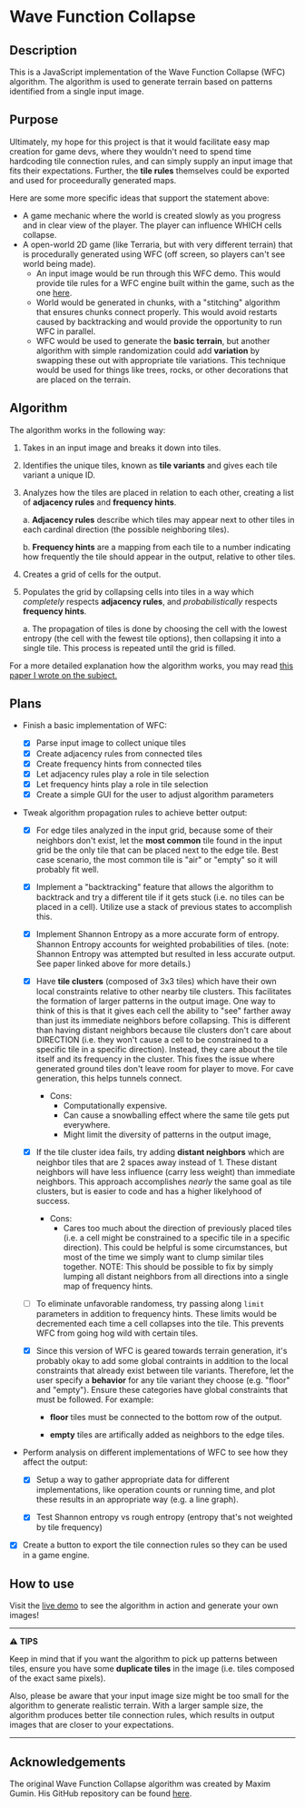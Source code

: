 # Wave Function Collapse

## Description

This is a JavaScript implementation of the Wave Function Collapse (WFC) algorithm. The algorithm is used to generate terrain based on patterns identified from a single input image.

## Purpose

Ultimately, my hope for this project is that it would facilitate easy map creation for game devs, where they wouldn't need to spend time hardcoding tile connection rules, and can simply supply an input image that fits their expectations. Further, the **tile rules** themselves could be exported and used for proceedurally generated maps.

Here are some more specific ideas that support the statement above:

- A game mechanic where the world is created slowly as you progress and in clear view of the player. The player can influence WHICH cells collapse.
- A open-world 2D game (like Terraria, but with very different terrain) that is procedurally generated using WFC (off screen, so players can't see world being made).
  - An input image would be run through this WFC demo. This would provide tile rules for a WFC engine built within the game, such as the one [here](https://github.com/NathanHinthorne/WFC-Engine).
  - World would be generated in chunks, with a "stitching" algorithm that ensures chunks connect properly. This would avoid restarts caused by backtracking and would provide the opportunity to run WFC in parallel.
  - WFC would be used to generate the **basic terrain**, but another algorithm with simple randomization could add **variation** by swapping these out with appropriate tile variations. This technique would be used for things like trees, rocks, or other decorations that are placed on the terrain.


## Algorithm

The algorithm works in the following way:

1. Takes in an input image and breaks it down into tiles.

2. Identifies the unique tiles, known as **tile variants** and gives each tile variant a unique ID.

3. Analyzes how the tiles are placed in relation to each other, creating a list of **adjacency rules** and **frequency hints**.

    a. **Adjacency rules** describe which tiles may appear next to other tiles in each cardinal direction (the possible neighboring tiles).

    b. **Frequency hints** are a mapping from each tile to a number indicating how frequently the tile should appear in the output, relative to other tiles.

4. Creates a grid of cells for the output.

5. Populates the grid by collapsing cells into tiles in a way which *completely* respects **adjacency rules**, and *probabilistically* respects **frequency hints**.

    a. The propagation of tiles is done by choosing the cell with the lowest entropy (the cell with the fewest tile options), then collapsing it into a single tile. This process is repeated until the grid is filled.

For a more detailed explanation how the algorithm works, you may read [this paper I wrote on the subject.](https://drive.google.com/file/d/1-WoEQ621dulmirr-kJOZsOoEZSxZ8T0e/view?usp=sharing)

## Plans

- Finish a basic implementation of WFC:
  - [x] Parse input image to collect unique tiles
  - [x] Create adjacency rules from connected tiles
  - [x] Create frequency hints from connected tiles
  - [x] Let adjacency rules play a role in tile selection
  - [x] Let frequency hints play a role in tile selection
  - [x] Create a simple GUI for the user to adjust algorithm parameters

- Tweak algorithm propagation rules to achieve better output:

  - [x] For edge tiles analyzed in the input grid, because some of their neighbors don't exist, let the **most common** tile found in the input grid be the only tile that can be placed next to the edge tile. Best case scenario, the most common tile is "air" or "empty" so it will probably fit well.
  
  - [x] Implement a "backtracking" feature that allows the algorithm to backtrack and try a different tile if it gets stuck (i.e. no tiles can be placed in a cell). Utilize use a stack of previous states to accomplish this.
  
  - [x] Implement Shannon Entropy as a more accurate form of entropy. Shannon Entropy accounts for weighted probabilities of tiles. (note: Shannon Entropy was attempted but resulted in less accurate output. See paper linked above for more details.)
  
  - [x] Have **tile clusters** (composed of 3x3 tiles) which have their own local constraints relative to other nearby tile clusters. This facilitates the formation of larger patterns in the output image. One way to think of this is that it gives each cell the ability to "see" farther away than just its immediate neighbors before collapsing. This is different than having distant neighbors because tile clusters don't care about DIRECTION (i.e. they won't cause a cell to be constrained to a specific tile in a specific direction). Instead, they care about the tile itself and its frequency in the cluster. This fixes the issue where generated ground tiles don't leave room for player to move. For cave generation, this helps tunnels connect.
    - Cons:
      - Computationally expensive.
      - Can cause a snowballing effect where the same tile gets put everywhere.
      - Might limit the diversity of patterns in the output image,
  
  - [x] If the tile cluster idea fails, try adding **distant neighbors** which are neighbor tiles that are 2 spaces away instead of 1. These distant neighbors will have less influence (carry less weight) than immediate neighbors. This approach accomplishes *nearly* the same goal as tile clusters, but is easier to code and has a higher likelyhood of success.
    - Cons:
      - Cares too much about the direction of previously placed tiles (i.e. a cell might be constrained to a specific tile in a specific direction). This could be helpful is some circumstances, but most of the time we simply want to clump similar tiles together. NOTE: This should be possible to fix by simply lumping all distant neighbors from all directions into a single map of frequency hints.

  - [ ] To eliminate unfavorable randomess, try passing along `limit` parameters in addition to frequency hints. These limits would be decremented each time a cell collapses into the tile. This prevents WFC from going hog wild with certain tiles.
  
  - [x] Since this version of WFC is geared towards terrain generation, it's probably okay to add some global contraints in addition to the local constraints that already exist between tile variants. Therefore, let the user specify a **behavior** for any tile variant they choose (e.g. "floor" and "empty"). Ensure these categories have global constraints that must be followed. For example:
  
    - **floor** tiles must be connected to the bottom row of the output.
  
    - **empty** tiles are artifically added as neighbors to the edge tiles.

- Perform analysis on different implementations of WFC to see how they affect the output:

  - [x] Setup a way to gather appropriate data for different implementations, like operation counts or running time, and plot these results in an appropriate way (e.g. a line graph).
  
  - [x] Test Shannon entropy vs rough entropy (entropy that's not weighted by tile frequency)

- [x] Create a button to export the tile connection rules so they can be used in a game engine.

## How to use

Visit the [live demo](https://nathanhinthorne.github.io/Wave-Function-Collapse/) to see the algorithm in action and generate your own images!

---
:warning: **TIPS**

Keep in mind that if you want the algorithm to pick up patterns between tiles, ensure you have some **duplicate tiles** in the image (i.e. tiles composed of the exact same pixels).

Also, please be aware that your input image size might be too small for the algorithm to generate realistic terrain. With a larger sample size, the algorithm produces better tile connection rules, which results in output images that are closer to your expectations.

---

## Acknowledgements

The original Wave Function Collapse algorithm was created by Maxim Gumin. His GitHub repository can be found [here](https://github.com/mxgmn/WaveFunctionCollapse).

